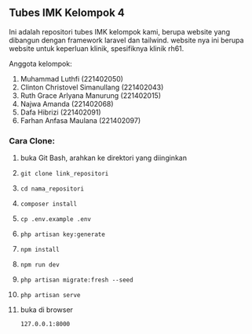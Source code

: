 ## Tubes IMK Kelompok 4

Ini adalah repositori tubes IMK kelompok kami, berupa website yang dibangun dengan framework laravel dan tailwind. website nya ini berupa website untuk keperluan klinik, spesifiknya klinik rh61.

Anggota kelompok:

1. Muhammad Luthfi (221402050)
2. Clinton Christovel Simanullang (221402043)
3. Ruth Grace Arlyana Manurung (221402015)
2. Najwa Amanda (221402068)
2. Dafa Hibrizi (221402091)
2. Farhan Anfasa Maulana (221402097)

### Cara Clone:

1. buka Git Bash, arahkan ke direktori yang diinginkan
2. ```
   git clone link_repositori
3. ```
   cd nama_repositori
4. ```
   composer install
5. ```
   cp .env.example .env
6. ```
   php artisan key:generate
7. ```
   npm install
8. ```
   npm run dev
9. ```
   php artisan migrate:fresh --seed
10. ```
    php artisan serve
11. buka di browser
    ```
    127.0.0.1:8000
